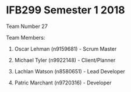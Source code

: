 # IFB299 Semester 1 2018

Team Number 27

Team Members:
1. Oscar Lehman (n9159681) - Scrum Master

2. Michael Tyler (n9922148) - Client/Planner

3. Lachlan Watson (n8580651) - Lead Developer

4. Patric Marchant (n9720316) - Developer


